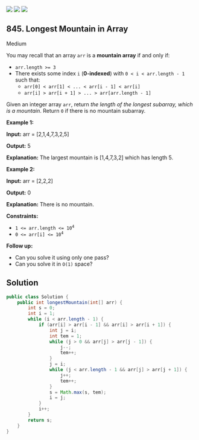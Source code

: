 [![](https://img.shields.io/github/stars/javadev/LeetCode-in-Java?label=Stars&style=flat-square)](https://github.com/javadev/LeetCode-in-Java)
[![](https://img.shields.io/github/forks/javadev/LeetCode-in-Java?label=Fork%20me%20on%20GitHub%20&style=flat-square)](https://github.com/javadev/LeetCode-in-Java/fork)
[![](https://img.shields.io/badge/-LeetCode%20in%20Kotlin-blue?style=flat-square)](https://github.com/javadev/LeetCode-in-Kotlin)

## 845\. Longest Mountain in Array

Medium

You may recall that an array `arr` is a **mountain array** if and only if:

*   `arr.length >= 3`
*   There exists some index `i` (**0-indexed**) with `0 < i < arr.length - 1` such that:
    *   `arr[0] < arr[1] < ... < arr[i - 1] < arr[i]`
    *   `arr[i] > arr[i + 1] > ... > arr[arr.length - 1]`

Given an integer array `arr`, return _the length of the longest subarray, which is a mountain_. Return `0` if there is no mountain subarray.

**Example 1:**

**Input:** arr = [2,1,4,7,3,2,5]

**Output:** 5

**Explanation:** The largest mountain is [1,4,7,3,2] which has length 5.

**Example 2:**

**Input:** arr = [2,2,2]

**Output:** 0

**Explanation:** There is no mountain.

**Constraints:**

*   <code>1 <= arr.length <= 10<sup>4</sup></code>
*   <code>0 <= arr[i] <= 10<sup>4</sup></code>

**Follow up:**

*   Can you solve it using only one pass?
*   Can you solve it in `O(1)` space?

## Solution

```java
public class Solution {
    public int longestMountain(int[] arr) {
        int s = 0;
        int i = 1;
        while (i < arr.length - 1) {
            if (arr[i] > arr[i - 1] && arr[i] > arr[i + 1]) {
                int j = i;
                int tem = 1;
                while (j > 0 && arr[j] > arr[j - 1]) {
                    j--;
                    tem++;
                }
                j = i;
                while (j < arr.length - 1 && arr[j] > arr[j + 1]) {
                    j++;
                    tem++;
                }
                s = Math.max(s, tem);
                i = j;
            }
            i++;
        }
        return s;
    }
}
```